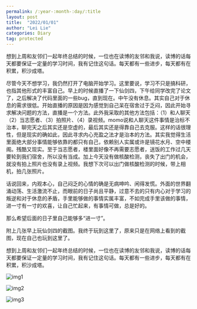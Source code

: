 ```yaml
---
permalink: /:year-:month-:day/:title
layout: post
title:  "2022/01/01"
author: "Lei Lie"
categories: Diary
tag: protected
---
```


想到上周和友邻们一起年终总结的时候，一位也在读博的友邻和我说，读博的话每天都要保证一定量的学习时间，我有记住这句话。每天都有一些进步，每天都有在积累，积沙成塔。

尽管今天不想学习，我仍然打开了电脑开始学习。这里要说，学习不只是搞科研，也指其他形式的丰富自己。早上的时候直播了一下仙剑四，下午给同学改完了论文了，之后解决了代码里面的一些bug，直到现在。中午没有休息。其实自己对于休息的需求很低。开始直播的原因是因为感觉到自己呆在宿舍过于乏闷，因此开始寻求解决问题的方法，直播是一个方法。此外我采取的其他方法包括：（1）和人聊天（2）当志愿者、（3）拍照片、（4）录视频。momo说和人聊天这件事情是治标不治本，聊完天之后其实还是空虚的，最后其实还是得靠自己去克服。这样的话很理性，但是现实的确如此，因此寻求内心充盈之法才是治本的方法。其实我觉得生活里面绝大部分事情能够依靠的都只有自己，依赖别人实属或许是镜花水月、空中楼阁。残酷又现实。至于当志愿者，楼里面好像不再需要志愿者，送饭的工作过几天要轮到我们宿舍，所以没有当成。加上今天没有做核酸检测，丧失了出门的机会，就没有拍上照片也没有录上视频。我想下次可以出门做核酸检测的时候，带上相机，拍几张照片。

话说回来，内观本心，自己闷乏的心情的确是无病呻吟、闲得发慌。外面的世界翻涌动荡、生活激流不止，而眼前的日子尚且平静，过意不去的只有内心对于学习的叛逆和对于休息的矛盾，手里能够做的事情实属丰富，不如完成手里该做的事情，进一寸有一寸的欢喜，让自己忙起来，有事情可做，总是好的。

那么希望后面的日子里自己能够多“进一寸”。

附上几张早上玩仙剑四的截图。我终于玩到这里了，原来只是在网络上看到的截图，现在自己也玩到这里了。

想到上周和友邻们一起年终总结的时候，一位也在读博的友邻和我说，读博的话每天都要保证一定量的学习时间，我有记住这句话。每天都有一些进步，每天都有在积累，积沙成塔。

![img1]({{site.page}}/images/img-2022-01-01/img1.jpg)

![img2]({{site.page}}/images/img-2022-01-01/img2.jpg)

![img3]({{site.page}}/images/img-2022-01-01/img3.jpg)
